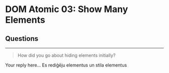 # DOM Atomic 03: Show Many Elements

## Questions

---

> How did you go about hiding elements initially?

Your reply here... Es rediģēju elementus un stila elementus